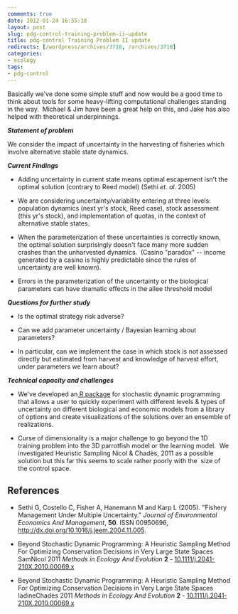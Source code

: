 ```yaml
---
comments: true
date: 2012-01-24 16:55:18
layout: post
slug: pdg-control-training-problem-ii-update
title: pdg-control Training Problem II update
redirects: [/wordpress/archives/3718, /archives/3718]
categories:
- ecology
tags:
- pdg-control
---
```


Basically we've done some simple stuff and now would be a good time to think about tools for some heavy-lifting computational challenges standing in the way.  Michael & Jim have been a great help on this, and Jake has also helped with theoretical underpinnings.

_**Statement of problem**_

We consider the impact of uncertainty in the harvesting of fisheries which involve alternative stable state dynamics.

_**Current Findings**_



	
  * Adding uncertainty in current state means optimal escapement isn't the optimal solution (contrary to Reed model) (Sethi _et. al._ 2005)

	
  * We are considering uncertainty/variability entering at three levels: population dynamics (next yr's stock, Reed case), stock assessment (this yr's stock), and implementation of quotas, in the context of alternative stable states.

	
  * When the parameterization of these uncertainties is correctly known, the optimal solution surprisingly doesn't face many more sudden crashes than the unharvested dynamics.  (Casino "paradox" -- income generated by a casino is highly predictable since the rules of uncertainty are well known).

	
  * Errors in the parameterization of the uncertainty or the biological parameters can have dramatic effects in the allee threshold model


_**Questions for further study**_



	
  * Is the optimal strategy risk adverse?

	
  * Can we add parameter uncertainty / Bayesian learning about parameters?

	
  * In particular, can we implement the case in which stock is not assessed directly but estimated from harvest and knowledge of harvest effort, under parameters we learn about?


_**Technical capacity and challenges**_



	
  * We've developed an[ R package](https://github.com/cboettig/pdg_control) for stochastic dynamic programming that allows a user to quickly experiment with different levels & types of uncertainty on different biological and economic models from a library of options and create visualizations of the solutions over an ensemble of realizations.

	
  * Curse of dimensionality is a major challenge to go beyond the 1D training problem into the 3D parrotfish model or the learning model.  We investigated Heuristic Sampling Nicol & Chadès, 2011 as a possible solution but this far this seems to scale rather poorly with the  size of the control space.



## References


- Sethi G, Costello C, Fisher A, Hanemann M and Karp L (2005).
"Fishery Management Under Multiple Uncertainty."
*Journal of Environmental Economics And Management*, **50**.
ISSN 00950696, <a href="http://dx.doi.org/10.1016/j.jeem.2004.11.005">http://dx.doi.org/10.1016/j.jeem.2004.11.005</a>.



-  Beyond Stochastic Dynamic Programming: A Heuristic Sampling Method For Optimizing Conservation Decisions in Very Large State Spaces SamNicol 2011 *Methods in Ecology And Evolution* **2**   - [10.1111/j.2041-210X.2010.00069.x](http://dx.doi.org/10.1111/j.2041-210X.2010.00069.x)
-  Beyond Stochastic Dynamic Programming: A Heuristic Sampling Method For Optimizing Conservation Decisions in Very Large State Spaces IadineChadès 2011 *Methods in Ecology And Evolution* **2**   - [10.1111/j.2041-210X.2010.00069.x](http://dx.doi.org/10.1111/j.2041-210X.2010.00069.x)
